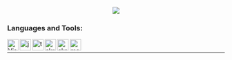 <p align="center">
  <img src="https://count.getloli.com/get/@kisuzume?theme=gelbooru" />
</p>

### Languages and Tools:

<img align="left" alt="Visual Studio Code" width="26px" src="https://i.imgur.com/LwSdAlE.png" />
<img align="left" alt="js" width="26px" src="https://i.imgur.com/3u1wzwE.png" />
<img align="left" alt="ts" width="26px" src="https://i.imgur.com/vSgFULR.png" />
<img align="left" alt="skript" width="26px" src="https://avatars.githubusercontent.com/u/39464898?s=200&v=4" />
<img align="left" alt="skript" width="26px" src="https://avatars.githubusercontent.com/u/4430336?s=280&v=4" />
<img align="left" alt="mongodb" width="26px" src="https://imgur.com/xN5cFRr.png" /><br />

---

